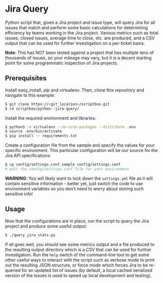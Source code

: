 # Jira Query

Python script that, given a Jira project and issue type, will query Jira for all issues that
match and perform some basic calculations for determining efficiency by teams working in the
Jira project. Various metrics such as total issues, closed issues, average time to close, etc.
are produced, and a CSV output that can be used for further investigation on a per-ticket basis.

**Note**: This has NOT been tested against a project that has multiple tens of thousands of issues, so
your mileage may vary, but it is a decent starting point for some programmatic inspection of Jira projects.

## Prerequisites

Install easy_install, pip and virtualenv. Then, clone this repository and navigate to this example:

```bash
$ git clone https://<git_location>/scriptbox.git
$ cd scriptbox/python--jira-query/
```

Install the required environment and libraries:

```bash
$ python3 -m virtualenv --no-site-packages --distribute .env
$ source .env/bin/activate
$ pip install -r requirements.txt
```

Create a configuration file from the sample and specify the values for your specific environment.
This particular configuration will be our source for the Jira API specifications:

```bash
$ cp config/settings.conf.sample config/settings.conf
# edit the config/settings.conf file for your environment
```

**WARNING**: You will likely want to lock down the `settings.yml` file as it will contain sensitive
information - better yet, just switch the code to use environment variables so you don't need to
worry about storing such sensitive info!

## Usage

Now that the configurations are in place, run the script to query the Jira project and produce some
useful output:

```bash
$ ./query_jira_stats.py
```

If all goes well, you should see some metrics output and a file produced to the resulting output directory
which is a CSV that can be used for further investigation. Run the `help` switch of the command-line
tool to get some other useful ways to interact with the script such as verbose mode to print out the
resulting JSON structure, or force mode which forces Jira to be re-queried for an updated list of issues
(by default, a local cached serialized version of the issues is used to speed up local development and
testing).
